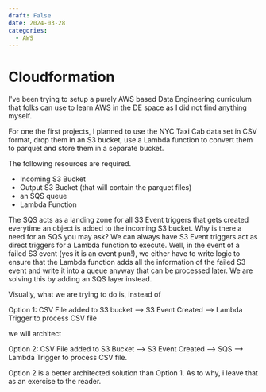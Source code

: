 ```yaml
---
draft: False
date: 2024-03-28
categories:
  - AWS
---
```



# Cloudformation 

I've been trying to setup a purely AWS based Data Engineering curriculum that folks can use to learn AWS in the DE space as I did not find anything myself.

For one the first projects, I planned to use the NYC Taxi Cab data set in CSV format, drop them in an S3 bucket, use a Lambda function to convert them to parquet and store them in a separate bucket.

The following resources are required.
 - Incoming S3 Bucket
 - Output S3 Bucket (that will contain the parquet files)
 - an SQS queue 
 - Lambda Function

 The SQS acts as a landing zone for all S3 Event triggers that gets created everytime an object is added to the incoming S3 bucket. Why is there a need for an SQS you may ask? We can always have S3 Event triggers act as direct triggers for a Lambda function to execute. Well, in the event of a failed S3 event (yes it is an event pun!), we either have to write logic to ensure that the Lambda function adds all the information of the failed S3 event and write it into a queue anyway that can be processed later. We are solving this by adding an SQS layer instead.

 Visually, what we are trying to do is, instead of

Option 1:  CSV File added to S3 bucket --> S3 Event Created --> Lambda Trigger to process CSV file

we will architect

Option 2:  CSV File added to S3 Bucket --> S3 Event Created --> SQS --> Lambda Trigger to process CSV file.

Option 2 is a better architected solution than Option 1. As to why, i leave that as an exercise to the reader.